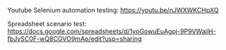 Youtube Selenium automation testing: https://youtu.be/nJWXWKCHpXQ

Spreadsheet scenario test: https://docs.google.com/spreadsheets/d/1yoGowuEuAgpj-9P9VWaiiH-fbJySC0F-wQ8CGVO9mAo/edit?usp=sharing
